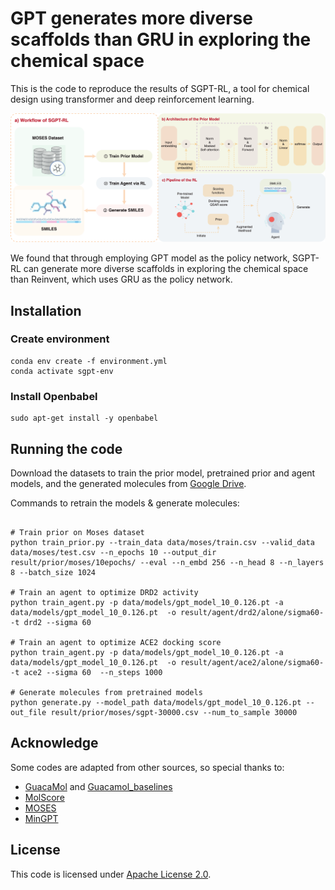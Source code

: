 # GPT generates more diverse scaffolds than GRU in exploring the chemical space

This is the code to reproduce the results of SGPT-RL, a tool for chemical design using transformer and deep reinforcement learning. 

![Pipeline](./Pipeline.png)

We found that through employing GPT model as the policy network, SGPT-RL can generate more diverse scaffolds in exploring the chemical space than Reinvent, which uses GRU as the policy network.

## Installation
### Create environment
```shell
conda env create -f environment.yml
conda activate sgpt-env
```
### Install Openbabel
```shell
sudo apt-get install -y openbabel
```


## Running the code
Download the datasets to train the prior model, pretrained prior and agent models, and the generated molecules from [Google Drive](https://drive.google.com/drive/folders/1HmlysSSg9umTQ4BpudWj8iqYW8QT1S95?usp=sharing).

Commands to retrain the models & generate molecules:
```shell

# Train prior on Moses dataset
python train_prior.py --train_data data/moses/train.csv --valid_data data/moses/test.csv --n_epochs 10 --output_dir result/prior/moses/10epochs/ --eval --n_embd 256 --n_head 8 --n_layers 8 --batch_size 1024

# Train an agent to optimize DRD2 activity
python train_agent.py -p data/models/gpt_model_10_0.126.pt -a data/models/gpt_model_10_0.126.pt  -o result/agent/drd2/alone/sigma60- -t drd2 --sigma 60

# Train an agent to optimize ACE2 docking score
python train_agent.py -p data/models/gpt_model_10_0.126.pt -a data/models/gpt_model_10_0.126.pt  -o result/agent/ace2/alone/sigma60- -t ace2 --sigma 60  --n_steps 1000

# Generate molecules from pretrained models
python generate.py --model_path data/models/gpt_model_10_0.126.pt --out_file result/prior/moses/sgpt-30000.csv --num_to_sample 30000

```

## Acknowledge

Some codes are adapted from other sources, so special thanks to:
* [GuacaMol](https://github.com/BenevolentAI/guacamol) and [Guacamol_baselines](https://github.com/BenevolentAI/guacamol_baselines)
* [MolScore](https://github.com/MorganCThomas/MolScore)
* [MOSES](https://github.com/molecularsets/moses)
* [MinGPT](https://github.com/karpathy/minGPT)

## License

This code is licensed under [Apache License 2.0](./LICENSE).
